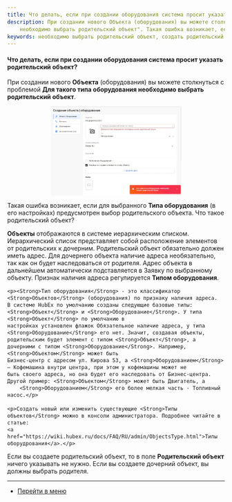 ```yaml
---
title: Что делать, если при создании оборудования система просит указать родительский объект?
description: При создании нового Объекта (оборудования) вы можете столкнуться с проблемой "Для такого типа оборудования
    необходимо выбрать родительский объект". Такая ошибка возникает, если для выбранного Типа оборудования (в его настройках) предусмотрен выбор родительского объекта.
keywords: необходимо выбрать родительский объект, создать родительский объект, hubex, хабекс, хубекс, хабикс
---
```

#### Что делать, если при создании оборудования система просит указать родительский объект?
<html>
<meta charset="utf-8">
</html>
<body>

<p>При создании нового <Strong>Объекта</Strong> (оборудования) вы можете столкнуться с проблемой <Strong>Для такого типа оборудования
    необходимо выбрать родительский объект</Strong>.</p>
<div>
    <img style="margin: 0 auto; display: block; max-width: 60%;"
         src="/attachments/images/FAQ/USER/TheDifferenceBetweenObjectTypes/Problem.jpg"/>
</div>

<p>Такая ошибка возникает, если для выбранного <Strong>Типа оборудования</Strong> (в его настройках) предусмотрен выбор родительского объекта. Что такое родительский объект? </p>

<p><Strong>Объекты</Strong> отображаются в системе иерархическим списком. Иерархический список
    представляет собой расположение элементов от родительских к дочерним. Родительский объект обязательно должен иметь
    адрес. Для дочернего объекта наличие адреса необязательно, так как он будет наследоваться от родителя. Адрес объекта
    в дальнейшем автоматически подставляется в Заявку по выбранному объекту. Признак наличия адреса регулируется <Strong>Типом
    оборудования</Strong>.</p>



    <p><Strong>Тип оборудования</Strong> - это классификатор <Strong>Объектов</Strong> (оборудования) по признаку наличия адреса.
    В системе HubEx по умолчанию созданы следующие базовые типы: <Strong>Объект</Strong> и <Strong>Оборудование</Strong>. У типа <Strong>Объект</Strong> по умолчанию в
    настройках установлен флажок Обязательное наличие адреса, у типа <Strong>Оборудование</Strong> его нет. Значит, создавая объекты,
    родительским будет элемент с типом <Strong>Объект</Strong>, а дочерними с типом <Strong>Оборудование</Strong>. Например, <Strong>Объектом</Strong> может быть
    Бизнес-центр с адресом ул. Кирова 53, а <Strong>Оборудованием</Strong> – Кофемашина внутри центра, при этом у кофемашины может не
    быть своего адреса, но она будет его наследовать от Бизнес-центра. Другой пример: <Strong>Объектом</Strong> может быть Двигатель, а
        <Strong>Оборудованием</Strong> его более мелкая часть - Топливный насос.</p>

    <p>Создать новый или изменить существующие <Strong>Типы объектов</Strong> можно в консоли администратора. Подробнее читайте в статье:
    <a href="https://wiki.hubex.ru/docs/FAQ/RU/admin/ObjectsType.html">Типы оборудрования</a>.</p>

<p>Если вы создаете родительский объект, то в поле <Strong>Родительский объект</Strong> ничего указывать не нужно. Если вы создаете дочерний объект, вы должны выбрать родителя.</p>

</body>

___
- [Перейти в меню](http://wiki.hubex.ru)

